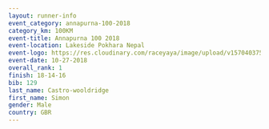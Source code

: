 ```yaml
---
layout: runner-info 
event_category: annapurna-100-2018 
category_km: 100KM 
event-title: Annapurna 100 2018 
event-location: Lakeside Pokhara Nepal 
event-logo: https://res.cloudinary.com/raceyaya/image/upload/v1570403752/logo/annapurna-100_kbwug4.jpg 
event-date: 10-27-2018 
overall_rank: 1
finish: 18-14-16
bib: 129
last_name: Castro-wooldridge
first_name: Simon
gender: Male
country: GBR
---
```


